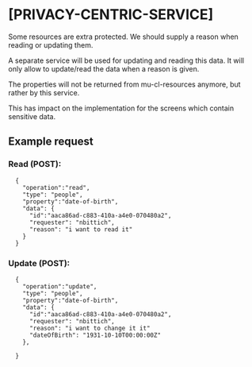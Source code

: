 # [PRIVACY-CENTRIC-SERVICE]

Some resources are extra protected. We should supply a reason when reading or updating them.

A separate service will be used for updating and reading this data. It will only allow to update/read the data when a
reason is given.

The properties will not be returned from mu-cl-resources anymore, but rather by this service.

This has impact on the implementation for the screens which contain sensitive data.

## Example request

### Read (POST):

```
  {
    "operation":"read",
    "type": "people",
    "property":"date-of-birth",
    "data": {
      "id":"aaca86ad-c883-410a-a4e0-070480a2",
      "requester": "nbittich",
      "reason": "i want to read it"
    }
  }
```

### Update (POST):

```
  {
    "operation":"update",
    "type": "people",
    "property":"date-of-birth",
    "data": {
      "id":"aaca86ad-c883-410a-a4e0-070480a2",
      "requester": "nbittich",
      "reason": "i want to change it it"
      "dateOfBirth": "1931-10-10T00:00:00Z"
    },
  
  }
```
